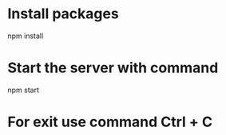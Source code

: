 # Install packages

npm install


# Start the server with command

npm start

# For exit use command Ctrl + C

